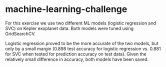 # machine-learning-challenge

For this exercise we use two different ML models (logistic regression and SVC) on Kepler exoplanet data. Both models were tuned using GridSearchCV.

Logistic regression proved to be the more accurate of the two models, but only by a small margin (0.898 test accuracy for logistic regression vs. 0.881 for SVC when tested for prediction accuracy on test data). Given the relatively small difference in accuracy, both models have been saved.